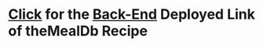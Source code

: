 # [Click](https://themealdb-99.herokuapp.com/) for the [Back-End](https://github.com/ankesai8/theMealDB-Recipe-Back-End) Deployed Link of theMealDb Recipe  
